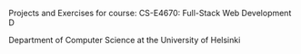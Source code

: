 Projects and Exercises for course: CS-E4670: Full-Stack Web Development D

Department of Computer Science at the University of Helsinki
